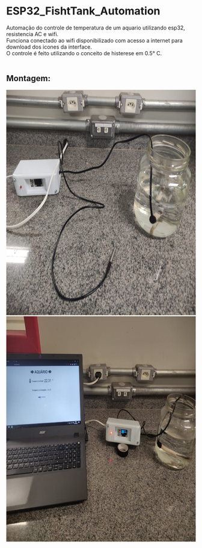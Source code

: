 # ESP32_FishtTank_Automation


Automação do controle de temperatura de um aquario utilizando esp32, resistencia AC e wifi. <br>
Funciona conectado ao wifi disponibilizado com acesso a internet para download dos icones da interface. <br>
O controle é feito utilizando o conceito de histerese em 0.5° C.<br><br>

## Montagem:

<img src=https://github.com/Rafaelh531/ESP32-Fish-Tank-Automation/blob/main/IMG-20220902-WA0004.jpg width="800" height="600" />

<img src=https://github.com/Rafaelh531/ESP32-Fish-Tank-Automation/blob/main/IMG-20220902-WA0000.jpg width="800" height="600" />
